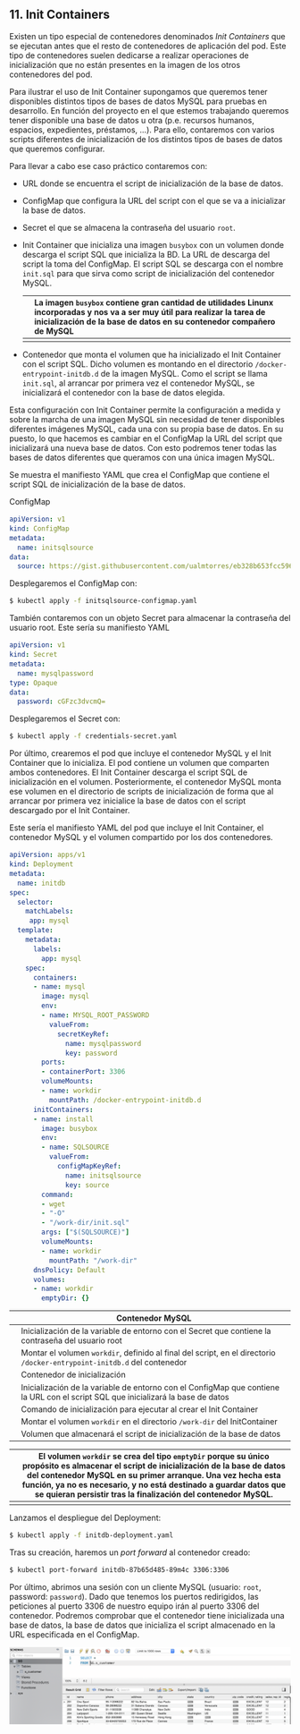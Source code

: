 ## 11. Init Containers

Existen un tipo especial de contenedores denominados *Init Containers* que se ejecutan antes que el resto de contenedores de aplicación del pod. Este tipo de contenedores suelen dedicarse a realizar operaciones de inicialización que no están presentes en la imagen de los otros contenedores del pod.

Para ilustrar el uso de Init Container supongamos que queremos tener disponibles distintos tipos de bases de datos MySQL para pruebas en desarrollo. En función del proyecto en el que estemos trabajando queremos tener disponible una base de datos u otra (p.e. recursos humanos, espacios, expedientes, préstamos, …). Para ello, contaremos con varios scripts diferentes de inicialización de los distintos tipos de bases de datos que queremos configurar.

Para llevar a cabo ese caso práctico contaremos con:

- URL donde se encuentra el script de inicialización de la base de datos.

- ConfigMap que configura la URL del script con el que se va a inicializar la base de datos.

- Secret el que se almacena la contraseña del usuario `root`.

- Init Container que inicializa una imagen `busybox` con un volumen donde descarga el script SQL que inicializa la BD. La URL de descarga del script la toma del ConfigMap. El script SQL se descarga con el nombre `init.sql` para que sirva como script de inicialización del contenedor MySQL.

  |      | La imagen `busybox` contiene gran cantidad de utilidades Linunx incorporadas y nos va a ser muy útil para realizar la tarea de inicialización de la base de datos en su contenedor compañero de MySQL |
  | ---- | ------------------------------------------------------------ |
  |      |                                                              |

- Contenedor que monta el volumen que ha inicializado el Init Container con el script SQL. Dicho volumen es montando en el directorio `/docker-entrypoint-initdb.d` de la imagen MySQL. Como el script se llama `init.sql`, al arrancar por primera vez el contenedor MySQL, se inicializará el contenedor con la base de datos elegida.

Esta configuración con Init Container permite la configuración a medida y sobre la marcha de una imagen MySQL sin necesidad de tener disponibles diferentes imágenes MySQL, cada una con su propia base de datos. En su puesto, lo que hacemos es cambiar en el ConfigMap la URL del script que inicializará una nueva base de datos. Con esto podremos tener todas las bases de datos diferentes que queramos con una única imagen MySQL.

Se muestra el manifiesto YAML que crea el ConfigMap que contiene el script SQL de inicialización de la base de datos.

ConfigMap

```yaml
apiVersion: v1
kind: ConfigMap
metadata:
  name: initsqlsource
data:
  source: https://gist.githubusercontent.com/ualmtorres/eb328b653fcc5964f976b22c320dc10f/raw/448b00c44d7102d66077a393dad555585862f923/init.sql
```

Desplegaremos el ConfigMap con:

```bash
$ kubectl apply -f initsqlsource-configmap.yaml
```

También contaremos con un objeto Secret para almacenar la contraseña del usuario root. Este sería su manifiesto YAML

```yaml
apiVersion: v1
kind: Secret
metadata:
  name: mysqlpassword
type: Opaque
data:
  password: cGFzc3dvcmQ=
```

Desplegaremos el Secret con:

```bash
$ kubectl apply -f credentials-secret.yaml
```

Por último, crearemos el pod que incluye el contenedor MySQL y el Init Container que lo inicializa. El pod contiene un volumen que comparten ambos contenedores. El Init Container descarga el script SQL de inicialización en el volumen. Posteriormente, el contenedor MySQL monta ese volumen en el directorio de scripts de inicialización de forma que al arrancar por primera vez inicialice la base de datos con el script descargado por el Init Container.

Este sería el manifiesto YAML del pod que incluye el Init Container, el contenedor MySQL y el volumen compartido por los dos contenedores.

```yaml
apiVersion: apps/v1
kind: Deployment
metadata:
  name: initdb
spec:
  selector:
    matchLabels:
     app: mysql
  template:
    metadata:
      labels:
        app: mysql
    spec:
      containers:
      - name: mysql 
        image: mysql
        env:
        - name: MYSQL_ROOT_PASSWORD 
          valueFrom:
            secretKeyRef:
              name: mysqlpassword
              key: password
        ports:
        - containerPort: 3306
        volumeMounts: 
        - name: workdir
          mountPath: /docker-entrypoint-initdb.d
      initContainers:
      - name: install 
        image: busybox
        env:
        - name: SQLSOURCE 
          valueFrom:
            configMapKeyRef:
              name: initsqlsource
              key: source
        command: 
        - wget
        - "-O"
        - "/work-dir/init.sql"
        args: ["$(SQLSOURCE)"]
        volumeMounts: 
        - name: workdir
          mountPath: "/work-dir"
      dnsPolicy: Default
      volumes: 
      - name: workdir
        emptyDir: {}
```

|      | Contenedor MySQL                                             |
| ---- | ------------------------------------------------------------ |
|      | Inicialización de la variable de entorno con el Secret que contiene la contraseña del usuario root |
|      | Montar el volumen `workdir`, definido al final del script, en el directorio `/docker-entrypoint-initdb.d` del contenedor |
|      | Contenedor de inicialización                                 |
|      | Inicialización de la variable de entorno con el ConfigMap que contiene la URL con el script SQL que inicializará la base de datos |
|      | Comando de inicialización para ejecutar al crear el Init Container |
|      | Montar el volumen `workdir` en el directorio `/work-dir` del InitContainer |
|      | Volumen que almacenará el script de inicialización de la base de datos |

|      | El volumen `workdir` se crea del tipo `emptyDir` porque su único propósito es almacenar el script de inicialización de la base de datos del contenedor MySQL en su primer arranque. Una vez hecha esta función, ya no es necesario, y no está destinado a guardar datos que se quieran persistir tras la finalización del contenedor MySQL. |
| ---- | ------------------------------------------------------------ |
|      |                                                              |

Lanzamos el despliegue del Deployment:

```bash
$ kubectl apply -f initdb-deployment.yaml
```

Tras su creación, haremos un *port forward* al contenedor creado:

```bash
$ kubectl port-forward initdb-87b65d485-89m4c 3306:3306
```

Por último, abrimos una sesión con un cliente MySQL (usuario: `root`, password: `password`). Dado que tenemos los puertos redirigidos, las peticiones al puerto 3306 de nuestro equipo irán al puerto 3306 del contenedor. Podremos comprobar que el contenedor tiene inicializada una base de datos, la base de datos que inicializa el script almacenado en la URL especificada en el ConfigMap.

![MySQLSG.png](./imagenes/mysqlsg.png)

